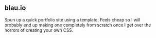 <h2>blau.io</h2>

Spun up a quick portfolio site using a template. Feels cheap so I will probably end up making one completely from scratch once I get over the horrors of creating your own CSS.

